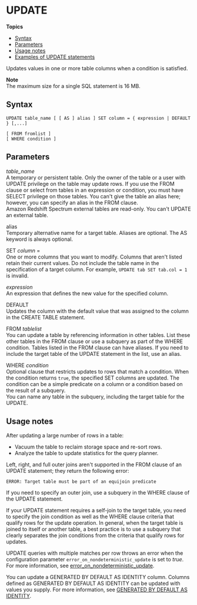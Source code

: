# UPDATE<a name="r_UPDATE"></a>

**Topics**
+ [Syntax](#r_UPDATE-synopsis)
+ [Parameters](#r_UPDATE-parameters)
+ [Usage notes](#r_UPDATE_usage_notes)
+ [Examples of UPDATE statements](c_Examples_of_UPDATE_statements.md)

Updates values in one or more table columns when a condition is satisfied\. 

**Note**  
The maximum size for a single SQL statement is 16 MB\.

## Syntax<a name="r_UPDATE-synopsis"></a>

```
UPDATE table_name [ [ AS ] alias ] SET column = { expression | DEFAULT } [,...]

[ FROM fromlist ]
[ WHERE condition ]
```

## Parameters<a name="r_UPDATE-parameters"></a>

 *table\_name*   
A temporary or persistent table\. Only the owner of the table or a user with UPDATE privilege on the table may update rows\. If you use the FROM clause or select from tables in an expression or condition, you must have SELECT privilege on those tables\. You can't give the table an alias here; however, you can specify an alias in the FROM clause\.   
Amazon Redshift Spectrum external tables are read\-only\. You can't UPDATE an external table\.

alias  
Temporary alternative name for a target table\. Aliases are optional\. The AS keyword is always optional\. 

SET *column* =   
One or more columns that you want to modify\. Columns that aren't listed retain their current values\. Do not include the table name in the specification of a target column\. For example, `UPDATE tab SET tab.col = 1` is invalid\.

 *expression*   
An expression that defines the new value for the specified column\. 

DEFAULT   
Updates the column with the default value that was assigned to the column in the CREATE TABLE statement\. 

FROM *tablelist*   
You can update a table by referencing information in other tables\. List these other tables in the FROM clause or use a subquery as part of the WHERE condition\. Tables listed in the FROM clause can have aliases\. If you need to include the target table of the UPDATE statement in the list, use an alias\. 

WHERE *condition*   
Optional clause that restricts updates to rows that match a condition\. When the condition returns `true`, the specified SET columns are updated\. The condition can be a simple predicate on a column or a condition based on the result of a subquery\.   
You can name any table in the subquery, including the target table for the UPDATE\. 

## Usage notes<a name="r_UPDATE_usage_notes"></a>

After updating a large number of rows in a table: 
+ Vacuum the table to reclaim storage space and re\-sort rows\. 
+ Analyze the table to update statistics for the query planner\. 

Left, right, and full outer joins aren't supported in the FROM clause of an UPDATE statement; they return the following error: 

```
ERROR: Target table must be part of an equijoin predicate
```

 If you need to specify an outer join, use a subquery in the WHERE clause of the UPDATE statement\. 

If your UPDATE statement requires a self\-join to the target table, you need to specify the join condition as well as the WHERE clause criteria that qualify rows for the update operation\. In general, when the target table is joined to itself or another table, a best practice is to use a subquery that clearly separates the join conditions from the criteria that qualify rows for updates\. 

UPDATE queries with multiple matches per row throws an error when the configuration parameter `error_on_nondeterministic_update` is set to *true*\. For more information, see [error\_on\_nondeterministic\_update](r_error_on_nondeterministic_update.md)\.

You can update a GENERATED BY DEFAULT AS IDENTITY column\. Columns defined as GENERATED BY DEFAULT AS IDENTITY can be updated with values you supply\. For more information, see [GENERATED BY DEFAULT AS IDENTITY](r_CREATE_TABLE_NEW.md#identity-generated-bydefault-clause)\. 